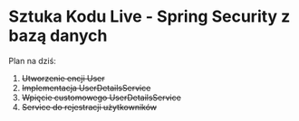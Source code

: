 # Sztuka Kodu Live - Spring Security z bazą danych

Plan na dziś:

1. ~~Utworzenie encji User~~
2. ~~Implementacja UserDetailsService~~
3. ~~Wpięcie customowego UserDetailsService~~
4. ~~Service do rejestracji użytkowników~~
